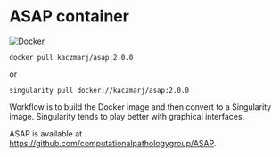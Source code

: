 # ASAP container

[![Docker](https://img.shields.io/docker/pulls/kaczmarj/asap?label=DockerHub&style=flat)](https://hub.docker.com/r/eaudeweb/scratch/builds)

```
docker pull kaczmarj/asap:2.0.0
```

or

```
singularity pull docker://kaczmarj/asap:2.0.0
```

Workflow is to build the Docker image and then convert to a Singularity image.
Singularity tends to play better with graphical interfaces.

ASAP is available at https://github.com/computationalpathologygroup/ASAP.
